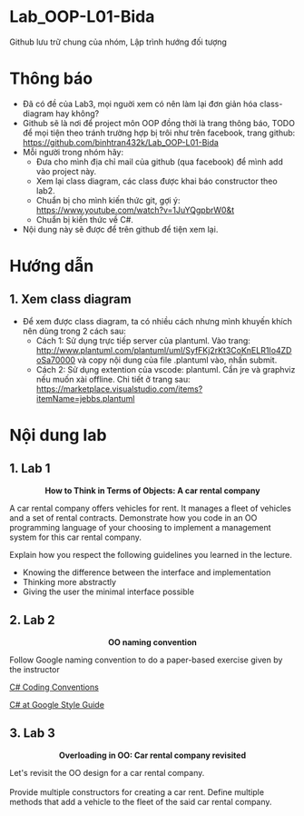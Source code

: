 # Lab_OOP-L01-Bida
Github lưu trữ chung của nhóm, Lập trình hướng đối tượng

# Thông báo
- Đã có đề của Lab3, mọi nguời xem có nên làm lại đơn giản hóa class-diagram hay không? 
- Github sẽ là nơi để project môn OOP đồng thời là trang thông báo, TODO để mọi tiện theo tránh trường hợp bị trôi như trên facebook, trang github: https://github.com/binhtran432k/Lab_OOP-L01-Bida
- Mỗi người trong nhóm hãy:
    - Đưa cho mình địa chỉ mail của github (qua facebook) để mình add vào project này.
    - Xem lại class diagram, các class được khai báo constructor theo lab2.
    - Chuẩn bị cho mình kiến thức git, gợi ý: https://www.youtube.com/watch?v=1JuYQgpbrW0&t
    - Chuẩn bị kiến thức về C#.
- Nội dung này sẽ được để trên github để tiện xem lại.
# Hướng dẫn
## 1. Xem class diagram
- Để xem được class diagram, ta có nhiều cách nhưng mình khuyến khích nên dùng trong 2 cách sau:
    - Cách 1: Sử dụng trực tiếp server của plantuml. Vào trang: http://www.plantuml.com/plantuml/uml/SyfFKj2rKt3CoKnELR1Io4ZDoSa70000 và copy nội dung của file .plantuml vào, nhấn submit.
    - Cách 2: Sử dụng extention của vscode: plantuml. Cần jre và graphviz nếu muốn xài offline. Chi tiết ở trang sau: https://marketplace.visualstudio.com/items?itemName=jebbs.plantuml
# Nội dung lab
## 1. Lab 1
<p style="text-align: center; font-weight: bold;">How to Think in Terms of Objects: A car rental company</p>

A car rental company offers vehicles for rent. It manages a fleet of vehicles and a set of rental contracts. Demonstrate how you code in an OO programming language of your choosing to implement a management system for this car rental company.

Explain how you respect the following guidelines you learned in the lecture.
- Knowing the difference between the interface and implementation
- Thinking more abstractly
- Giving the user the minimal interface possible
## 2. Lab 2
<p style="text-align: center; font-weight: bold;">OO naming convention</p>
Follow Google naming convention to do a paper-based exercise given by the instructor

<a href="https://docs.microsoft.com/en-us/dotnet/csharp/programming-guide/inside-a-program/coding-conventions" target="_blank">C# Coding Conventions</a>

<a href="https://google.github.io/styleguide/csharp-style.html" target="_blank">C# at Google Style Guide</a>

## 3. Lab 3
<p style="text-align: center; font-weight: bold;">Overloading in OO: Car rental company revisited</p>
Let's revisit the OO design for a car rental company.
<br>
<br>
Provide multiple constructors for creating a car rent. Define multiple methods that add a vehicle to the fleet of the said car rental company.